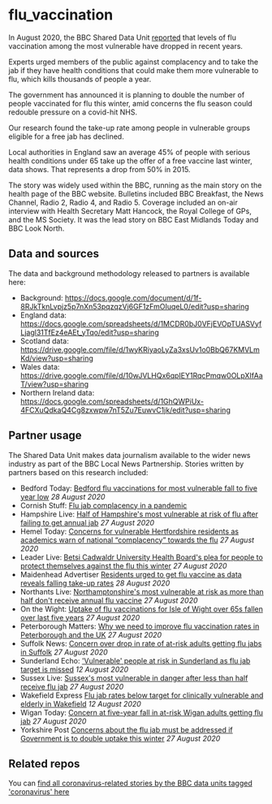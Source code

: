 # flu_vaccination

In August 2020, the BBC Shared Data Unit [reported](https://www.bbc.co.uk/news/uk-53889184) that levels of flu vaccination among the most vulnerable have dropped in recent years.

Experts urged members of the public against complacency and to take the jab if they have health conditions that could make them more vulnerable to flu, which kills thousands of people a year.

The government has announced it is planning to double the number of people vaccinated for flu this winter, amid concerns the flu season could redouble pressure on a covid-hit NHS.

Our research found the take-up rate among people in vulnerable groups eligible for a free jab has declined.

Local authorities in England saw an average 45% of people with serious health conditions under 65 take up the offer of a free vaccine last winter, data shows. That represents a drop from 50% in 2015.

The story was widely used within the BBC, running as the main story on the health page of the BBC website. Bulletins included BBC Breakfast, the News Channel, Radio 2, Radio 4, and Radio 5. Coverage included an on-air interview with Health Secretary Matt Hancock, the Royal College of GPs, and the MS Society. It was the lead story on BBC East Midlands Today and BBC Look North.

## Data and sources

The data and background methodology released to partners is available here:
* Background: https://docs.google.com/document/d/1f-8RJkTknLvpjz5p7nXn53pqzqzVj6GF1zFmOIuqeL0/edit?usp=sharing
* England data: https://docs.google.com/spreadsheets/d/1MCDR0bJ0VFjEVOpTUASVyfLjagl31TfEz4eAEt_yTqo/edit?usp=sharing
* Scotland data: https://drive.google.com/file/d/1wyKRiyaoLyZa3xsUv1o0BbQ67KMVLmKd/view?usp=sharing
* Wales data: https://drive.google.com/file/d/10wJVLHQx6qpIEY1RqcPmqw0OLpXIfAaT/view?usp=sharing
* Northern Ireland data: https://docs.google.com/spreadsheets/d/1GhQWPiUx-4FCXuQdkaQ4Cg8zxwpw7nT5Zu7EuwvC1jk/edit?usp=sharing

## Partner usage

The Shared Data Unit makes data journalism available to the wider news industry as part of the BBC Local News Partnership.
Stories written by partners based on this research included:

* Bedford Today: [Bedford flu vaccinations for most vulnerable fall to five year low](https://www.bedfordindependent.co.uk/bedford-flu-vaccinations-for-most-vulnerable-fall-to-five-year-low/) *28 August 2020*
* Cornish Stuff: [Flu jab complacency in a pandemic](https://cornishstuff.com/2020/08/27/flu-jab-complacency-in-a-pandemic/)
* Hampshire Live: [Half of Hampshire's most vulnerable at risk of flu after failing to get annual jab](https://www.hampshirelive.news/news/hampshire-news/flu-jab-vaccine-coronavirus-hampshire-4460214) *27 August 2020*
* Hemel Today: [Concerns for vulnerable Hertfordshire residents as academics warn of national “complacency” towards the flu](https://www.hemeltoday.co.uk/health/concerns-vulnerable-hertfordshire-residents-academics-warn-national-complacency-towards-flu-2954226) *27 August 2020*
* Leader Live: [Betsi Cadwaldr University Health Board's plea for people to protect themselves against the flu this winter](https://www.leaderlive.co.uk/news/18679273.betsi-cadwaldr-university-health-boards-plea-people-protect-flu-winter/) *27 August 2020*
* Maidenhead Advertiser [Residents urged to get flu vaccine as data reveals falling take-up rates](https://www.maidenhead-advertiser.co.uk/gallery/maidenhead/161271/residents-urged-to-get-flu-vaccine-as-data-reveals-falling-take-up-rates.html) *28 August 2020*
* Northants Live: [Northamptonshire's most vulnerable at risk as more than half don't receive annual flu vaccine](https://www.northantslive.news/news/northamptonshire-news/northamptonshire-flu-jab-coronavirus-vaccine-4459824) *27 August 2020*
* On the Wight: [Uptake of flu vaccinations for Isle of Wight over 65s fallen over last five years](https://onthewight.com/uptake-of-flu-vaccinations-for-isle-of-wight-over-65s-fallen-over-last-five-years/) *27 August 2020*
* Peterborough Matters: [Why we need to improve flu vaccination rates in Peterborough and the UK](https://www.peterboroughmatters.co.uk/coronavirus-covid-19-local-news/why-we-need-to-improve-vaccination-rates-in-peterborough-and-the-uk-17998) *27 August 2020*
* Suffolk News: [Concern over drop in rate of at-risk adults getting flu jabs in Suffolk](https://www.suffolknews.co.uk/ipswich/news/concern-over-drop-in-rate-of-at-risk-adults-getting-flu-jabs-9121105/) *27 August 2020*
* Sunderland Echo: ['Vulnerable' people at risk in Sunderland as flu jab target is missed](https://www.sunderlandecho.com/health/vulnerable-people-risk-sunderland-flu-jab-target-missed-2940489) *12 August 2020*
* Sussex Live: [Sussex's most vulnerable in danger after less than half receive flu jab](https://www.sussexlive.co.uk/news/sussex-news/sussex-flu-jab-influenza-coronavirus-4460088) *27 August 2020*
* Wakefield Express [Flu jab rates below target for clinically vulnerable and elderly in Wakefield](https://www.wakefieldexpress.co.uk/health/flu-jab-rates-below-target-clinically-vulnerable-and-elderly-wakefield-2939811) *12 August 2020*
* Wigan Today: [Concern at five-year fall in at-risk Wigan adults getting flu jab](https://www.wigantoday.net/health/concern-five-year-fall-risk-wigan-adults-getting-flu-jab-2954143) *27 August 2020*
* Yorkshire Post [Concerns about the flu jab must be addressed if Government is to double uptake this winter](https://www.yorkshirepost.co.uk/health/concerns-about-flu-jab-must-be-addressed-if-government-double-uptake-winter-2953827) *27 August 2020*

## Related repos

You can [find all coronavirus-related stories by the BBC data units tagged 'coronavirus' here](https://github.com/search?q=topic%3Acoronavirus+org%3ABBC-Data-Unit&type=Repositories)




